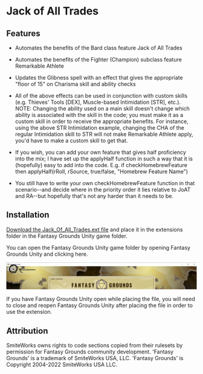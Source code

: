 # Jack of All Trades
## Features
* Automates the benefits of the Bard class feature Jack of All Trades
* Automates the benefits of the Fighter (Champion) subclass feature Remarkable Athlete
* Updates the Glibness spell with an effect that gives the appropriate "floor of 15" on Charisma skill and ability checks

* All of the above effects can be used in conjunction with custom skills (e.g. Thieves' Tools [DEX], Muscle-based Intimidation [STR], etc.).
NOTE: Changing the ability used on a main skill doesn't change which ability is associated with the skill in the code; you must make it as a custom skill in order to receive the appropriate benefits. 
For instance, using the above STR Intimidation example, changing the CHA of the regular Intimidation skill to STR will not make Remarkable Athlete apply, you'd have to make a custom skill to get that.

* If you wish, you can add your own feature that gives half proficiency into the mix; I have set up the applyHalf function in such a way that it is (hopefully) easy to add into the code.
E.g. if checkHomebrewFeature then
		applyHalf(rRoll, rSource, true/false, "Homebrew Feature Name")
* You still have to write your own checkHomebrewFeature function in that scenario--and decide where in the priority order it lies relative to JoAT and RA--but hopefully that's not any harder than it needs to be.

## Installation

[Download the Jack_Of_All_Trades.ext file](https://github.com/ThatDudeThatIsOverThere/Jack_of_All_Trades_plus_Glibness/releases) and place it in the extensions folder in the Fantasy Grounds Unity game folder.

You can open the Fantasy Grounds Unity game folder by opening Fantasy Grounds Unity and clicking here. 

![Screenshot of the thing you need to click in Fantasy Grounds Unity](https://github.com/ThatDudeThatIsOverThere/File-Holder/blob/main/Readme-Images/FGU-Folder-Open.png)

If you have Fantasy Grounds Unity open while placing the file, you will need to close and reopen Fantasy Grounds Unity after placing the file in order to use the extension.

## Attribution
SmiteWorks owns rights to code sections copied from their rulesets by permission for Fantasy Grounds community development.
'Fantasy Grounds' is a trademark of SmiteWorks USA, LLC.
'Fantasy Grounds' is Copyright 2004-2022 SmiteWorks USA LLC.
